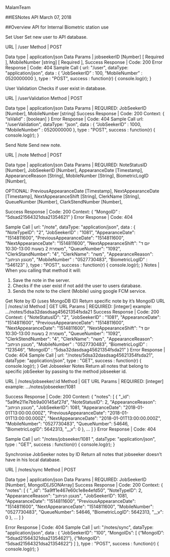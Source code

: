 MalamTeam


##IESNotes API
March 07, 2018

##Overview
API for Internal Biometric station use

Set User
Set new user to API database.

URL | /user
Method | POST

Data type | application/json
Data Params | 
jobseekerID [Number] [ Required ], 
MobileNumber [string] [ Required ], 
Success Response | Code: 200
Error Response | Code: 404
Sample Call
  {
  url: "/user",
  dataType: "application/json",
  data : { 
         “JobSeekerID” : 100,
         “MobileNumber” : 0520000000
  },
  type : "POST",
  success : function(r) {
  console.log(r);
  }


User Validation
Checks if user exist in database.

URL | /userValidation
Method | POST

Data type | application/json
Data Params | 
REQUIRED: JobSeekerID [Number], MobileNumber [string]
Success Response | Code: 200
Context:
{
    “isValid” : [boolean] 
}
Error Response | Code: 404
Sample Call
 url: "/userValidation",
  dataType: "json",
  data : { 
         “JobSeekerID” : 1000,
         “MobileNumber” : 0520000000
  },
  type : "POST",
  success : function(r) {
   console.log(r);
  }

Send Note
Send new note.

URL | /note
Method | POST

Data type | application/json
Data Params | 
REQUIRED: NoteStatusID [Number],  JobSeekerID [Number], AppearanceDate [Timestamp], AppearanceReason [String],
MobileNumber [String], BiometricLogID [Number],

OPTIONAL: PreviousAppearanceDate [Timestamp], NextAppearanceDate [Timestamp], NextAppearanceShift [String], 
ClerkName [String], QueueNumber [Number], ClarkStendNumber [Number],

Success Response | Code: 200
Context:
{ 
       “MongoID” : “5dsad21564321dsa21354621”
}
Error Response | Code: 404




Sample Call |
  url: "/note",
  dataType: "application/json",
  data : { 
        "NoteTypeID": "2",
        "JobSeekerID" : "1081",
        "AppearanceDate": "1514811600",
        "PreviousAppearanceDate": "1514811600",
        "NextAppearanceDate": "1514811600",
        "NextAppearanceShift": "יום ד משמרת 2 בשעות 10:30-13:00",
        "QueueNumber": "1092",
        "ClerkStandNumber": "4",
        "ClerkName": "משה",
        "AppearanceReason": "מנגנון הניתוב",
        "MobileNumber" : "0527730483",
        “BiometricLogID” : “546123”
  },
  type : "POST",
  success : function(r) {
  console.log(r);
  }
Notes |
When you calling that method it will:
1. Save the note in the server.
2. Checks if the user exist if not add the user to users database.
3. Sends the note to the client (Mobile) using google FCM service.



Get Note by ID (uses MongoDB ID)
Return specific note by it’s MongoID
URL | /notes/:id
Method | GET
URL Params | REQUIRED: [integer] 
example: 
.../notes/5dsa32dasdsag45621354fsda21 
Success Response | Code: 200
Context:
 { 
        "NoteStatusID": "2",
        "JobSeekerID" : "1081",
        "AppearanceDate": "1514811600",
        "PreviousAppearanceDate": "1514811600",
        "NextAppearanceDate": "1514811600",
        "NextAppearanceShift": "יום ד משמרת 2 בשעות 10:30-13:00",
        "QueueNumber": "1092",
        "ClerkStendNumber": "4",
        "ClerkName": "משה",
        "AppearanceReason": "מנגנון הניתוב",
        "MobileNumber" : "0527730483",
        “BiometricLogID” : “123546“,
        “MongoID” : “5dsa32dasdsag45621354fsda21”
  }
Error Response | Code: 404
Sample Call |
  url: "/notes/5dsa32dasdsag45621354fsda21",
  dataType: "application/json",
  type : "GET",
  success : function(r) {
  console.log(r);
  }
Get Jobseeker Notes
Return all notes that belong to specific jobSeeker by passing to the method jobseeker id.

URL | /notes/jobseeker/:id
Method | GET
URL Params | REQUIRED: [integer] 
example: 
.../notes/jobseeker/1081 

Success Response | Code: 200
Context:
{
"notes": [
               {
                    "_id": "5a9fe211e7bb9a00145af27d",
	                   "NoteStatusID": 2,
                   "AppearanceReason": "מנגנון הניתוב",
                   "JobSeekerID": 1081,
                   "AppearanceDate": "2018-01-01T13:00:00.000Z",
                   "PreviousAppearanceDate": "2018-01-01T13:00:00.000Z",
                   "NextAppearanceDate": "2018-01-01T13:00:00.000Z",
                   "MobileNumber": "0527730483",
                   "QueueNumber": 54646,
                   "BiometricLogID": 5642313,
                    "__v": 0
                  }, …
                 ]
}
Error Response | Code: 404

Sample Call |
  url: "/notes/jobseeker/1081 ",
  dataType: "application/json",
  type : "GET",
  success : function(r) {
  console.log(r);
  }

















Synchronise JobSeeker notes by ID
Return all notes that jobseeker doesn’t have in his local database.

URL | /notes/sync
Method | POST

Data type | application/json
Data Params | 
REQUIRED: JobSeekerID [Number], MongoID[JSONArray]
Success Response | Code: 200
Context:
{
	"notes": [
                {
                     "_id": "5a9ff1e467e60c1e8e4efd50",
                     "NoteTypeID": 2,
                     "AppearanceReason": "מנגנון הניתוב",
                     "JobSeekerID": 1081,
                     "AppearanceDate": "1514811600",
                     "PreviousAppearanceDate": "1514811600",
                     "NextAppearanceDate": "1514811600",
                     "MobileNumber": "0527730483",
                     "QueueNumber": 54646,
                     "BiometricLogID": 5642313,
                     "__v": 0
                 }, …
                ]
}

Error Response | Code: 404
Sample Call |
  url: "/notes/sync",
  dataType: "application/json",
  data : { 
        "JobSeekerID": "100",
	        “MongoIDs”: [
                               {“MongoID”: “5dsad21564321dsa21354621”},
                               {“MongoID”: “5dsad21564321dsa21354622”}
                                ]
   },
  type : "POST",
  success : function(r) {
  console.log(r);
  }

